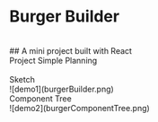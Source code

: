 # Burger Builder
<br/>
## A mini project built with React
<br/>
Project Simple Planning
<br/>
<br/>
Sketch
<br/>
![demo1](burgerBuilder.png)
<br/>
Component Tree
<br/>
![demo2](burgerComponentTree.png)
